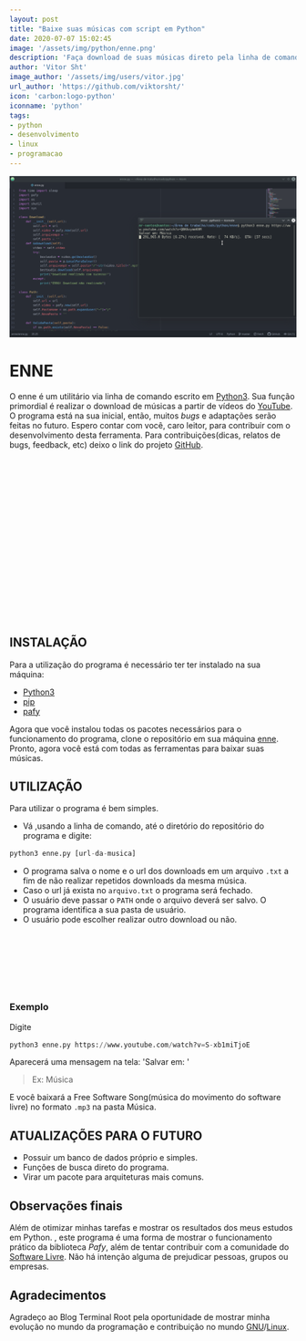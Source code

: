 ```yaml
---
layout: post
title: "Baixe suas músicas com script em Python"
date: 2020-07-07 15:02:45
image: '/assets/img/python/enne.png'
description: 'Faça download de suas músicas direto pela linha de comando'
author: 'Vitor Sht'
image_author: '/assets/img/users/vitor.jpg'
url_author: 'https://github.com/viktorsht/'
icon: 'carbon:logo-python'
iconname: 'python'
tags:
- python
- desenvolvimento
- linux
- programacao
---
```


![Baixe suas músicas com script em Python](/assets/img/python/enne.png)

# ENNE
O enne é um utilitário via linha de comando escrito em [Python3](https://terminalroot.com.br/tags#python). Sua função primordial é realizar o download de músicas a partir de vídeos do [YouTube](https://youtube.com/).
O programa está na sua inicial, então, muitos *bugs* e adaptações serão feitas no futuro. Espero contar com você, caro leitor, para contribuir com o desenvolvimento desta ferramenta.
Para contribuições(dicas, relatos de bugs, feedback, etc) deixo o link do projeto [GitHub](https://github.com/viktorsht/enne).

<!-- QUADRADO -->
<script async src="//pagead2.googlesyndication.com/pagead/js/adsbygoogle.js"></script>
<ins class="adsbygoogle"
style="display:inline-block;width:336px;height:280px"
data-ad-client="ca-pub-2838251107855362"
data-ad-slot="5351066970"></ins>
<script>
(adsbygoogle = window.adsbygoogle || []).push({});
</script>

## INSTALAÇÃO
Para a utilização do programa é necessário ter ter instalado na sua máquina:

- [Python3](https://www.python.org/downloads/)
- [pip](https://pypi.org/project/pip/)
- [pafy](https://pypi.org/project/pafy/)

Agora que você instalou todas os pacotes necessários para o funcionamento do programa, clone o repositório em sua máquina [enne](https://github.com/viktorsht/enne.git).  
Pronto, agora você está com todas as ferramentas para baixar suas músicas.  

## UTILIZAÇÃO
Para utilizar o programa é bem simples.
- Vá ,usando a linha de comando, até o diretório do repositório do programa e digite:
```python
python3 enne.py [url-da-musica]
```

- O programa salva o nome e o url dos downloads em um arquivo `.txt` a fim de não realizar repetidos downloads da mesma música.  
- Caso o url já exista no `arquivo.txt` o programa será fechado.  
- O usuário deve passar o `PATH` onde o arquivo deverá ser salvo. O programa identifica a sua pasta de usuário.
- O usuário pode escolher realizar outro download ou não.

<!-- MINI ANÚNCIO -->
<script async src="//pagead2.googlesyndication.com/pagead/js/adsbygoogle.js"></script>
<!-- Games Root -->
<ins class="adsbygoogle"
style="display:inline-block;width:730px;height:95px"
data-ad-client="ca-pub-2838251107855362"
data-ad-slot="5351066970"></ins>
<script>
(adsbygoogle = window.adsbygoogle || []).push({});
</script>

### Exemplo
Digite  
```python
python3 enne.py https://www.youtube.com/watch?v=S-xb1miTjoE
```

Aparecerá uma mensagem na tela: 'Salvar em: '   

> Ex: Música  

E você baixará a Free Software Song(música do movimento do software livre) no formato `.mp3` na pasta Música.

## ATUALIZAÇÕES PARA O FUTURO

- Possuir um banco de dados próprio e simples.
- Funções de busca direto do programa.
- Virar um pacote para arquiteturas mais comuns.

## Observações finais
Além de otimizar minhas tarefas e mostrar os resultados dos meus estudos em Python. , este programa é uma forma de mostrar o funcionamento prático da biblioteca *Pafy*, além de tentar contribuir com a comunidade do [Software Livre](https://terminalroot.com.br/tags#softwarelivre). Não há intenção alguma de prejudicar pessoas, grupos ou empresas.

## Agradecimentos
Agradeço ao Blog Terminal Root pela oportunidade de mostrar minha evolução no mundo da programação e contribuição no mundo [GNU](https://terminalroot.com.br/tags#gnu)/[Linux](https://terminalroot.com.br/linux).


